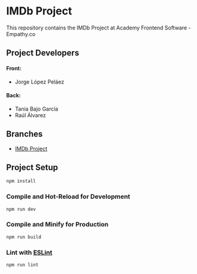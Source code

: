 # IMDb Project

This repository contains the IMDb Project at Academy Frontend Software - Empathy.co

## Project Developers
#### Front:

- Jorge López Peláez

#### Back:

- Tania Bajo García
- Raúl Álvarez

## Branches

- [IMDb Project](https://github.com/jorge16lp/IMDb)

## Project Setup

```sh
npm install
```

### Compile and Hot-Reload for Development

```sh
npm run dev
```

### Compile and Minify for Production

```sh
npm run build
```

### Lint with [ESLint](https://eslint.org/)

```sh
npm run lint
```
